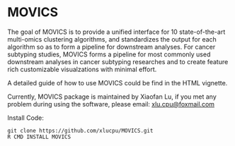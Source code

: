 
# MOVICS

<!-- badges: start -->
<!-- badges: end -->

The goal of MOVICS is to provide a unified interface for 10 state-of-the-art multi-omics clustering algorithms, and standardizes the output for each algorithm so as to form a pipeline for downstream analyses. For cancer subtyping studies, MOVICS forms a pipeline for most commonly used downstream analyses in cancer subtyping researches and to create feature rich customizable visualzations with minimal effort.

A detailed guide of how to use MOVICS could be find in the HTML vignette.

Currently, MOVICS package is maintained by Xiaofan Lu, if you met any problem during using the software, please email: xlu.cpu@foxmail.com

Install Code:

```{r}
git clone https://github.com/xlucpu/MOVICS.git
R CMD INSTALL MOVICS
```
